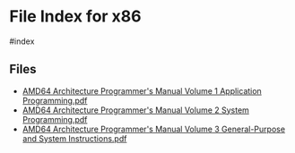 # File Index for x86
#index

## Files

- [AMD64 Architecture Programmer's Manual Volume 1 Application Programming.pdf](https://github.com/Grado-en-Gestion-de-la-Ciberseguridad/1-Ciberseguridad/blob/main//%21CyberLibrary/Reverse%20Engineering/x86/AMD64%20Architecture%20Programmer%27s%20Manual%20Volume%201%20Application%20Programming.pdf)
- [AMD64 Architecture Programmer's Manual Volume 2 System Programming.pdf](https://github.com/Grado-en-Gestion-de-la-Ciberseguridad/1-Ciberseguridad/blob/main//%21CyberLibrary/Reverse%20Engineering/x86/AMD64%20Architecture%20Programmer%27s%20Manual%20Volume%202%20System%20Programming.pdf)
- [AMD64 Architecture Programmer's Manual Volume 3 General-Purpose and System Instructions.pdf](https://github.com/Grado-en-Gestion-de-la-Ciberseguridad/1-Ciberseguridad/blob/main//%21CyberLibrary/Reverse%20Engineering/x86/AMD64%20Architecture%20Programmer%27s%20Manual%20Volume%203%20General-Purpose%20and%20System%20Instructions.pdf)

